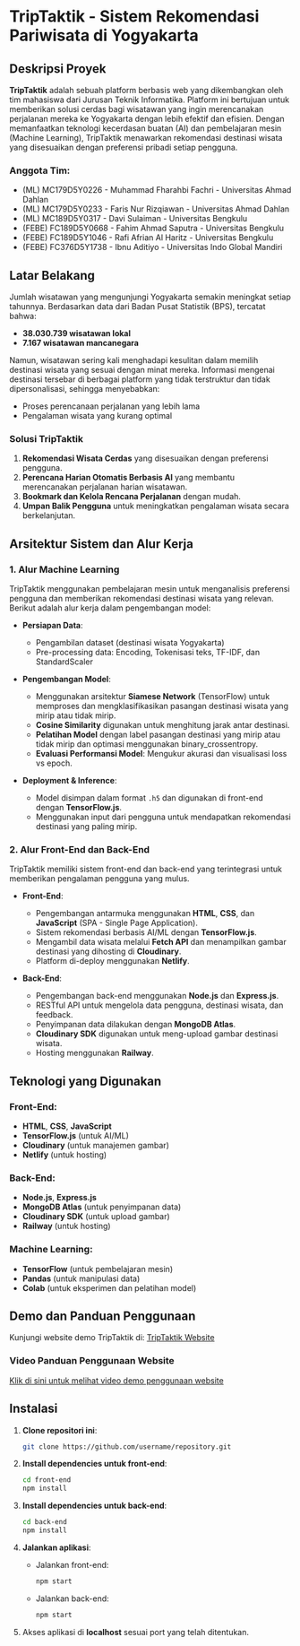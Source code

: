 # TripTaktik - Sistem Rekomendasi Pariwisata di Yogyakarta 

## Deskripsi Proyek

**TripTaktik** adalah sebuah platform berbasis web yang dikembangkan oleh tim mahasiswa dari Jurusan Teknik Informatika. Platform ini bertujuan untuk memberikan solusi cerdas bagi wisatawan yang ingin merencanakan perjalanan mereka ke Yogyakarta dengan lebih efektif dan efisien. Dengan memanfaatkan teknologi kecerdasan buatan (AI) dan pembelajaran mesin (Machine Learning), TripTaktik menawarkan rekomendasi destinasi wisata yang disesuaikan dengan preferensi pribadi setiap pengguna.

### Anggota Tim:

* (ML) MC179D5Y0226 - Muhammad Fharahbi Fachri - Universitas Ahmad Dahlan
* (ML) MC179D5Y0233 - Faris Nur Rizqiawan - Universitas Ahmad Dahlan
* (ML) MC189D5Y0317 - Davi Sulaiman - Universitas Bengkulu
* (FEBE) FC189D5Y0668 - Fahim Ahmad Saputra - Universitas Bengkulu
* (FEBE) FC189D5Y1046 - Rafi Afrian Al Haritz - Universitas Bengkulu
* (FEBE) FC376D5Y1738 - Ibnu Aditiyo - Universitas Indo Global Mandiri

## Latar Belakang

Jumlah wisatawan yang mengunjungi Yogyakarta semakin meningkat setiap tahunnya. Berdasarkan data dari Badan Pusat Statistik (BPS), tercatat bahwa:

* **38.030.739 wisatawan lokal**
* **7.167 wisatawan mancanegara**

Namun, wisatawan sering kali menghadapi kesulitan dalam memilih destinasi wisata yang sesuai dengan minat mereka. Informasi mengenai destinasi tersebar di berbagai platform yang tidak terstruktur dan tidak dipersonalisasi, sehingga menyebabkan:

* Proses perencanaan perjalanan yang lebih lama
* Pengalaman wisata yang kurang optimal

### Solusi TripTaktik

1. **Rekomendasi Wisata Cerdas** yang disesuaikan dengan preferensi pengguna.
2. **Perencana Harian Otomatis Berbasis AI** yang membantu merencanakan perjalanan harian wisatawan.
3. **Bookmark dan Kelola Rencana Perjalanan** dengan mudah.
4. **Umpan Balik Pengguna** untuk meningkatkan pengalaman wisata secara berkelanjutan.

## Arsitektur Sistem dan Alur Kerja

### 1. **Alur Machine Learning**

TripTaktik menggunakan pembelajaran mesin untuk menganalisis preferensi pengguna dan memberikan rekomendasi destinasi wisata yang relevan. Berikut adalah alur kerja dalam pengembangan model:

* **Persiapan Data**:

  * Pengambilan dataset (destinasi wisata Yogyakarta)
  * Pre-processing data: Encoding, Tokenisasi teks, TF-IDF, dan StandardScaler

* **Pengembangan Model**:

  * Menggunakan arsitektur **Siamese Network** (TensorFlow) untuk memproses dan mengklasifikasikan pasangan destinasi wisata yang mirip atau tidak mirip.
  * **Cosine Similarity** digunakan untuk menghitung jarak antar destinasi.
  * **Pelatihan Model** dengan label pasangan destinasi yang mirip atau tidak mirip dan optimasi menggunakan binary\_crossentropy.
  * **Evaluasi Performansi Model**: Mengukur akurasi dan visualisasi loss vs epoch.

* **Deployment & Inference**:

  * Model disimpan dalam format `.h5` dan digunakan di front-end dengan **TensorFlow\.js**.
  * Menggunakan input dari pengguna untuk mendapatkan rekomendasi destinasi yang paling mirip.

### 2. **Alur Front-End dan Back-End**

TripTaktik memiliki sistem front-end dan back-end yang terintegrasi untuk memberikan pengalaman pengguna yang mulus.

* **Front-End**:

  * Pengembangan antarmuka menggunakan **HTML**, **CSS**, dan **JavaScript** (SPA - Single Page Application).
  * Sistem rekomendasi berbasis AI/ML dengan **TensorFlow\.js**.
  * Mengambil data wisata melalui **Fetch API** dan menampilkan gambar destinasi yang dihosting di **Cloudinary**.
  * Platform di-deploy menggunakan **Netlify**.

* **Back-End**:

  * Pengembangan back-end menggunakan **Node.js** dan **Express.js**.
  * RESTful API untuk mengelola data pengguna, destinasi wisata, dan feedback.
  * Penyimpanan data dilakukan dengan **MongoDB Atlas**.
  * **Cloudinary SDK** digunakan untuk meng-upload gambar destinasi wisata.
  * Hosting menggunakan **Railway**.

## Teknologi yang Digunakan

### **Front-End**:

* **HTML**, **CSS**, **JavaScript**
* **TensorFlow\.js** (untuk AI/ML)
* **Cloudinary** (untuk manajemen gambar)
* **Netlify** (untuk hosting)

### **Back-End**:

* **Node.js**, **Express.js**
* **MongoDB Atlas** (untuk penyimpanan data)
* **Cloudinary SDK** (untuk upload gambar)
* **Railway** (untuk hosting)

### **Machine Learning**:

* **TensorFlow** (untuk pembelajaran mesin)
* **Pandas** (untuk manipulasi data)
* **Colab** (untuk eksperimen dan pelatihan model)

## Demo dan Panduan Penggunaan

Kunjungi website demo TripTaktik di:
[TripTaktik Website](https://triptaktik.netlify.app)

### Video Panduan Penggunaan Website

[Klik di sini untuk melihat video demo penggunaan website](https://bit.ly/WebsiteUsageDemoVideo)

## Instalasi

1. **Clone repositori ini**:

   ```bash
   git clone https://github.com/username/repository.git
   ```

2. **Install dependencies untuk front-end**:

   ```bash
   cd front-end
   npm install
   ```

3. **Install dependencies untuk back-end**:

   ```bash
   cd back-end
   npm install
   ```

4. **Jalankan aplikasi**:

   * Jalankan front-end:

     ```bash
     npm start
     ```
   * Jalankan back-end:

     ```bash
     npm start
     ```

5. Akses aplikasi di **localhost** sesuai port yang telah ditentukan.

